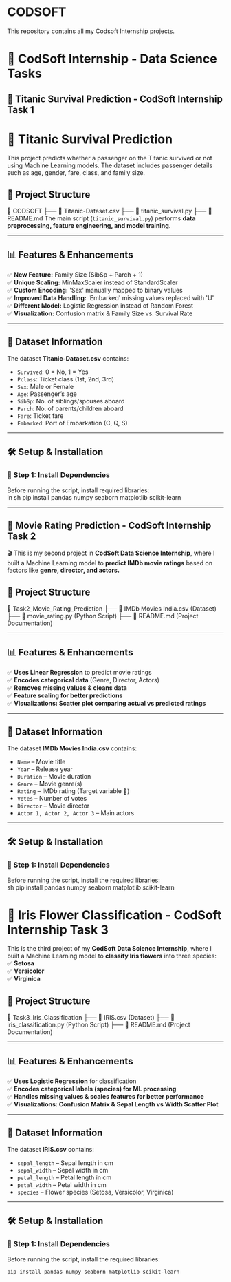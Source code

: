 # CODSOFT
This repository contains all my Codsoft Internship projects.
# 🚀 CodSoft Internship - Data Science Tasks


## 📌 Titanic Survival Prediction - CodSoft Internship Task 1  

# 🚢 Titanic Survival Prediction

This project predicts whether a passenger on the Titanic survived or not using Machine Learning models. The dataset includes passenger details such as age, gender, fare, class, and family size.

## 📂 Project Structure
📁 CODSOFT
├── 📄 Titanic-Dataset.csv
├── 📄 titanic_survival.py
├── 📄 README.md
The main script (`titanic_survival.py`) performs **data preprocessing, feature engineering, and model training**.

---

## 📊 Features & Enhancements
✅ **New Feature:** Family Size (SibSp + Parch + 1)  
✅ **Unique Scaling:** MinMaxScaler instead of StandardScaler  
✅ **Custom Encoding:** 'Sex' manually mapped to binary values  
✅ **Improved Data Handling:** 'Embarked' missing values replaced with 'U'  
✅ **Different Model:** Logistic Regression instead of Random Forest  
✅ **Visualization:** Confusion matrix & Family Size vs. Survival Rate  

---

## 📂 Dataset Information
The dataset **Titanic-Dataset.csv** contains:  
- `Survived`: 0 = No, 1 = Yes  
- `Pclass`: Ticket class (1st, 2nd, 3rd)  
- `Sex`: Male or Female  
- `Age`: Passenger’s age  
- `SibSp`: No. of siblings/spouses aboard  
- `Parch`: No. of parents/children aboard  
- `Fare`: Ticket fare  
- `Embarked`: Port of Embarkation (C, Q, S)  

---

## 🛠 Setup & Installation

### **🔹 Step 1: Install Dependencies**
Before running the script, install required libraries:  
 in sh
pip install pandas numpy seaborn matplotlib scikit-learn

--- 

## 📌 Movie Rating Prediction - CodSoft Internship Task 2

🎬 This is my second project in **CodSoft Data Science Internship**, where I built a Machine Learning model to **predict IMDb movie ratings** based on factors like **genre, director, and actors.**  

## 📂 Project Structure
📁 Task2_Movie_Rating_Prediction
├── 📄 IMDb Movies India.csv (Dataset)
├── 📄 movie_rating.py (Python Script)
├── 📄 README.md (Project Documentation)

---

## 📊 Features & Enhancements  
✅ **Uses Linear Regression** to predict movie ratings  
✅ **Encodes categorical data** (Genre, Director, Actors)  
✅ **Removes missing values & cleans data**  
✅ **Feature scaling for better predictions**  
✅ **Visualizations: Scatter plot comparing actual vs predicted ratings**  

---

## 📂 Dataset Information  
The dataset **IMDb Movies India.csv** contains:  
- `Name` – Movie title  
- `Year` – Release year  
- `Duration` – Movie duration  
- `Genre` – Movie genre(s)  
- `Rating` – IMDb rating (Target variable 🎯)  
- `Votes` – Number of votes  
- `Director` – Movie director  
- `Actor 1, Actor 2, Actor 3` – Main actors  

---

## 🛠 Setup & Installation  

### **🔹 Step 1: Install Dependencies**  
Before running the script, install the required libraries:  
sh
pip install pandas numpy seaborn matplotlib scikit-learn

# 🌸 Iris Flower Classification - CodSoft Internship Task 3  

This is the third project of my **CodSoft Data Science Internship**, where I built a Machine Learning model to **classify Iris flowers** into three species:  
✅ **Setosa**  
✅ **Versicolor**  
✅ **Virginica**  

## 📂 Project Structure  

📁 Task3_Iris_Classification
├── 📄 IRIS.csv (Dataset)
├── 📄 iris_classification.py (Python Script)
├── 📄 README.md (Project Documentation)

---

## 📊 Features & Enhancements  
✅ **Uses Logistic Regression** for classification  
✅ **Encodes categorical labels (species) for ML processing**  
✅ **Handles missing values & scales features for better performance**  
✅ **Visualizations: Confusion Matrix & Sepal Length vs Width Scatter Plot**  

---

## 📂 Dataset Information  
The dataset **IRIS.csv** contains:  
- `sepal_length` – Sepal length in cm  
- `sepal_width` – Sepal width in cm  
- `petal_length` – Petal length in cm  
- `petal_width` – Petal width in cm  
- `species` – Flower species (Setosa, Versicolor, Virginica)  

---

## 🛠 Setup & Installation  

### **🔹 Step 1: Install Dependencies**  
Before running the script, install the required libraries:  
```sh
pip install pandas numpy seaborn matplotlib scikit-learn







